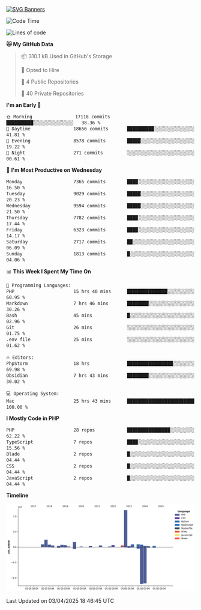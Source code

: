 [![SVG Banners](https://svg-banners.vercel.app/api?type=glitch&text1=Gere_Lajos%F0%9F%92%BB&width=800&height=400)](https://github.com/Akshay090/svg-banners)

<!--START_SECTION:waka-->
![Code Time](http://img.shields.io/badge/Code%20Time-2%2C338%20hrs%2055%20mins-blue)

![Lines of code](https://img.shields.io/badge/From%20Hello%20World%20I%27ve%20Written-25.2%20million%20lines%20of%20code-blue)

**🐱 My GitHub Data** 

> 📦 310.1 kB Used in GitHub's Storage 
 > 
> 💼 Opted to Hire
 > 
> 📜 4 Public Repositories 
 > 
> 🔑 40 Private Repositories 
 > 
**I'm an Early 🐤** 

```text
🌞 Morning                17118 commits       ██████████░░░░░░░░░░░░░░░   38.36 % 
🌆 Daytime                18656 commits       ██████████░░░░░░░░░░░░░░░   41.81 % 
🌃 Evening                8578 commits        █████░░░░░░░░░░░░░░░░░░░░   19.22 % 
🌙 Night                  271 commits         ░░░░░░░░░░░░░░░░░░░░░░░░░   00.61 % 
```
📅 **I'm Most Productive on Wednesday** 

```text
Monday                   7365 commits        ████░░░░░░░░░░░░░░░░░░░░░   16.50 % 
Tuesday                  9029 commits        █████░░░░░░░░░░░░░░░░░░░░   20.23 % 
Wednesday                9594 commits        █████░░░░░░░░░░░░░░░░░░░░   21.50 % 
Thursday                 7782 commits        ████░░░░░░░░░░░░░░░░░░░░░   17.44 % 
Friday                   6323 commits        ████░░░░░░░░░░░░░░░░░░░░░   14.17 % 
Saturday                 2717 commits        ██░░░░░░░░░░░░░░░░░░░░░░░   06.09 % 
Sunday                   1813 commits        █░░░░░░░░░░░░░░░░░░░░░░░░   04.06 % 
```


📊 **This Week I Spent My Time On** 

```text
💬 Programming Languages: 
PHP                      15 hrs 40 mins      ███████████████░░░░░░░░░░   60.95 % 
Markdown                 7 hrs 46 mins       ████████░░░░░░░░░░░░░░░░░   30.26 % 
Bash                     45 mins             █░░░░░░░░░░░░░░░░░░░░░░░░   02.96 % 
Git                      26 mins             ░░░░░░░░░░░░░░░░░░░░░░░░░   01.75 % 
.env file                25 mins             ░░░░░░░░░░░░░░░░░░░░░░░░░   01.62 % 

🔥 Editors: 
PhpStorm                 18 hrs              █████████████████░░░░░░░░   69.98 % 
Obsidian                 7 hrs 43 mins       ████████░░░░░░░░░░░░░░░░░   30.02 % 

💻 Operating System: 
Mac                      25 hrs 43 mins      █████████████████████████   100.00 % 
```

**I Mostly Code in PHP** 

```text
PHP                      28 repos            ████████████████░░░░░░░░░   62.22 % 
TypeScript               7 repos             ████░░░░░░░░░░░░░░░░░░░░░   15.56 % 
Blade                    2 repos             █░░░░░░░░░░░░░░░░░░░░░░░░   04.44 % 
CSS                      2 repos             █░░░░░░░░░░░░░░░░░░░░░░░░   04.44 % 
JavaScript               2 repos             █░░░░░░░░░░░░░░░░░░░░░░░░   04.44 % 
```



**Timeline**

![Lines of Code chart](https://raw.githubusercontent.com/gere-lajos/gere-lajos/main/assets/bar_graph.png)


 Last Updated on 03/04/2025 18:46:45 UTC
<!--END_SECTION:waka-->
